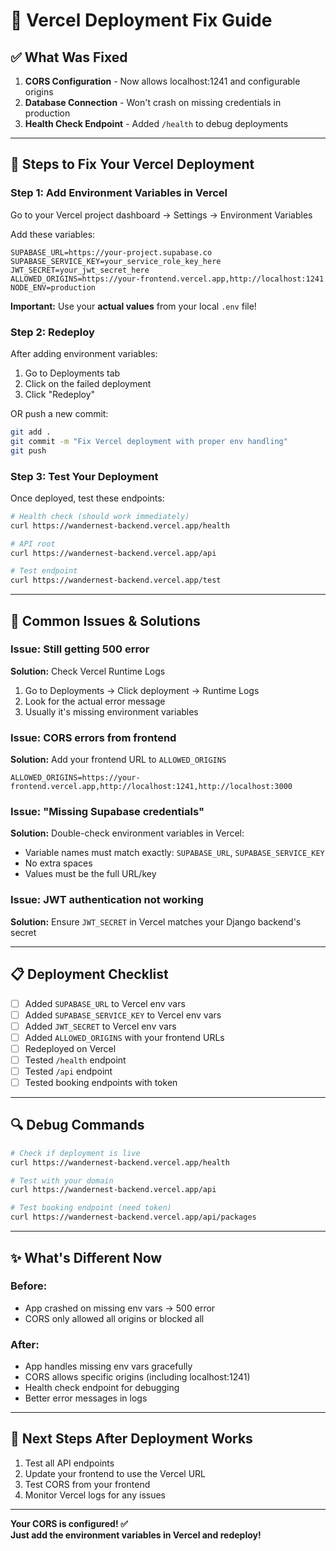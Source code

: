 # 🚀 Vercel Deployment Fix Guide

## ✅ What Was Fixed

1. **CORS Configuration** - Now allows localhost:1241 and configurable origins
2. **Database Connection** - Won't crash on missing credentials in production
3. **Health Check Endpoint** - Added `/health` to debug deployments

---

## 🔧 Steps to Fix Your Vercel Deployment

### Step 1: Add Environment Variables in Vercel

Go to your Vercel project dashboard → Settings → Environment Variables

Add these variables:

```env
SUPABASE_URL=https://your-project.supabase.co
SUPABASE_SERVICE_KEY=your_service_role_key_here
JWT_SECRET=your_jwt_secret_here
ALLOWED_ORIGINS=https://your-frontend.vercel.app,http://localhost:1241
NODE_ENV=production
```

**Important:** Use your **actual values** from your local `.env` file!

### Step 2: Redeploy

After adding environment variables:

1. Go to Deployments tab
2. Click on the failed deployment
3. Click "Redeploy"

OR push a new commit:

```bash
git add .
git commit -m "Fix Vercel deployment with proper env handling"
git push
```

### Step 3: Test Your Deployment

Once deployed, test these endpoints:

```bash
# Health check (should work immediately)
curl https://wandernest-backend.vercel.app/health

# API root
curl https://wandernest-backend.vercel.app/api

# Test endpoint
curl https://wandernest-backend.vercel.app/test
```

---

## 🐛 Common Issues & Solutions

### Issue: Still getting 500 error

**Solution:** Check Vercel Runtime Logs

1. Go to Deployments → Click deployment → Runtime Logs
2. Look for the actual error message
3. Usually it's missing environment variables

### Issue: CORS errors from frontend

**Solution:** Add your frontend URL to `ALLOWED_ORIGINS`

```env
ALLOWED_ORIGINS=https://your-frontend.vercel.app,http://localhost:1241,http://localhost:3000
```

### Issue: "Missing Supabase credentials"

**Solution:** Double-check environment variables in Vercel:

- Variable names must match exactly: `SUPABASE_URL`, `SUPABASE_SERVICE_KEY`
- No extra spaces
- Values must be the full URL/key

### Issue: JWT authentication not working

**Solution:** Ensure `JWT_SECRET` in Vercel matches your Django backend's secret

---

## 📋 Deployment Checklist

- [ ] Added `SUPABASE_URL` to Vercel env vars
- [ ] Added `SUPABASE_SERVICE_KEY` to Vercel env vars
- [ ] Added `JWT_SECRET` to Vercel env vars
- [ ] Added `ALLOWED_ORIGINS` with your frontend URLs
- [ ] Redeployed on Vercel
- [ ] Tested `/health` endpoint
- [ ] Tested `/api` endpoint
- [ ] Tested booking endpoints with token

---

## 🔍 Debug Commands

```bash
# Check if deployment is live
curl https://wandernest-backend.vercel.app/health

# Test with your domain
curl https://wandernest-backend.vercel.app/api

# Test booking endpoint (need token)
curl https://wandernest-backend.vercel.app/api/packages
```

---

## ✨ What's Different Now

### Before:

- App crashed on missing env vars → 500 error
- CORS only allowed all origins or blocked all

### After:

- App handles missing env vars gracefully
- CORS allows specific origins (including localhost:1241)
- Health check endpoint for debugging
- Better error messages in logs

---

## 🎯 Next Steps After Deployment Works

1. Test all API endpoints
2. Update your frontend to use the Vercel URL
3. Test CORS from your frontend
4. Monitor Vercel logs for any issues

---

**Your CORS is configured! ✅**  
**Just add the environment variables in Vercel and redeploy!**
